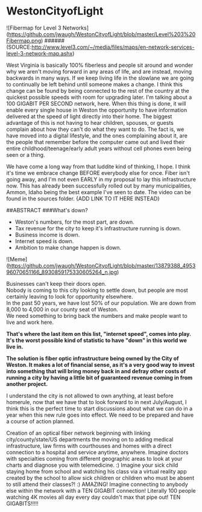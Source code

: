 # WestonCityofLight
![Fibermap for Level 3 Networks]
(https://github.com/jwaugh/WestonCityofLight/blob/master/Level%203%20Fibermap.png)
######(SOURCE:http://www.level3.com/~/media/files/maps/en-network-services-level-3-network-map.ashx)

West Virginia is basically 100% fiberless and people sit around and wonder why we aren't moving forward in any areas of life, and are instead, moving backwards in many ways. If we keep living life in the slowlane we are going to continually be left behind until someone makes a change. I think this change can be found by being connected to the rest of the country at the quickest possible speeds with room for upgrading later. I'm talking about a 100 GIGABIT PER SECOND network, here. When this thing is done, it will enable every single house in Weston the opportunity to have information delivered at the speed of light directly into their home. The biggest advantage of this is not having to hear children, spouses, or guests complain about how they can't do what they want to do. The fact is, we have moved into a digital lifestyle, and the ones complaining about it, are the people that remember before the computer came out and lived their entire childhood/teenage/early adult years without cell phones even being seen or a thing.

We have come a long way from that luddite kind of thinking, I hope. I think it's time we embrace change BEFORE everybody else for once. Fiber isn't going away, and I'm not even EARLY in my proposal to lay this infrastructure now. This has already been successfully rolled out by many municipalities, Ammon, Idaho being the best example I've seen to date. The video can be found in the sources folder. {ADD LINK TO IT HERE INSTEAD}

##ABSTRACT
###What's down?
-	Weston's numbers, for the most part, are down. 
-	Tax revenue for the city to keep it's infrastructure running is down. 
-	Business income is down. 
-	Internet speed is down.
-	Ambition to make change happen is down.

![Meme]
(https://github.com/jwaugh/WestonCityofLight/blob/master/13879388_495396070651166_8930859175330605264_n.jpg)

Businesses can't keep their doors open. 
<br />Nobody is coming to this city looking to settle down, but people are most certainly leaving to look for opportunity elsewhere. 
<br />In the past 50 years, we have lost 50% of our population. We are down from 8,000 to 4,000 in our county seat of Weston. 
<br />We need something to bring back the numbers and make people want to live and work here. 

<strong>That's where the last item on this list, "internet speed", comes into play. It's the worst possible kind of statistic to have "down" in this world we live in. 

The solution is fiber optic infrastructure being owned by the City of Weston. It makes a lot of financial sense, as it's a very good way to invest into something that will bring money back in and defray other costs of running a city by having a little bit of guaranteed revenue coming in from another project.</strong>
 
 I understand the city is not allowed to own anything, at least before homerule, now that we have that to look forward to in next July/August, I think this is the perfect time to start discussions about what we can do in a year when this new rule goes into effect. We need to be prepared and have a course of action planned.

 Creation of an optical fiber network beginning with linking city/county/state/US departments the moving on to adding medical infrastructure, law firms with courthouses and homes with a direct connection to a hospital and service anytime, anywhere. Imagine doctors with specialties coming from different geographic areas to look at your charts and diagnose you with telemedicine. :) Imagine your sick child staying home from school and watching his class via a virtual reality app created by the school to allow sick children or children who must be absent to still attend their classes?! :) AMAZING! Imagine connecting to anybody else within the network with a TEN GIGABIT connection! Literally 100 people watching 4K movies all day every day couldn't max that pipe out! TEN GIGABITS!!!!!
